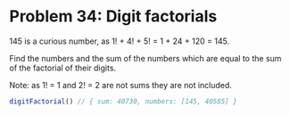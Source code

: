 # Problem 34: Digit factorials

145 is a curious number, as 1! + 4! + 5! = 1 + 24 + 120 = 145.

Find the numbers and the sum of the numbers which are equal to the sum of the factorial of their digits.

Note: as 1! = 1 and 2! = 2 are not sums they are not included.

```javascript
digitFactorial() // { sum: 40730, numbers: [145, 40585] }
```

